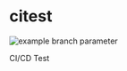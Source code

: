 # citest
![example branch parameter](https://github.com/0x7cc/citest/actions/workflows/release.yml/badge.svg)

CI/CD Test
